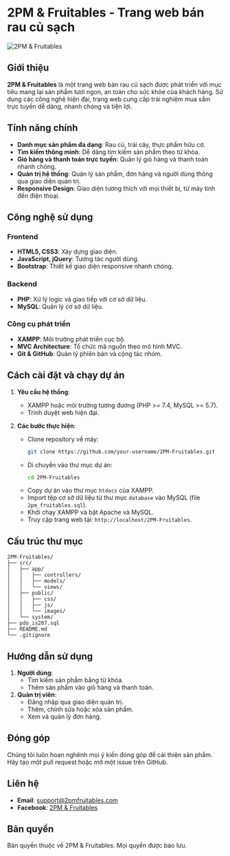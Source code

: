 # 2PM & Fruitables - Trang web bán rau củ sạch

![2PM & Fruitables](https://www.diagnosisdiet.com/assets/images/7/fruit-og-0dd51728.jpg)

## Giới thiệu

**2PM & Fruitables** là một trang web bán rau củ sạch được phát triển với mục tiêu mang lại sản phẩm tươi ngon, an toàn cho sức khỏe của khách hàng. Sử dụng các công nghệ hiện đại, trang web cung cấp trải nghiệm mua sắm trực tuyến dễ dàng, nhanh chóng và tiện lợi.

## Tính năng chính

- **Danh mục sản phẩm đa dạng**: Rau củ, trái cây, thực phẩm hữu cơ.
- **Tìm kiếm thông minh**: Dễ dàng tìm kiếm sản phẩm theo từ khóa.
- **Giỏ hàng và thanh toán trực tuyến**: Quản lý giỏ hàng và thanh toán nhanh chóng.
- **Quản trị hệ thống**: Quản lý sản phẩm, đơn hàng và người dùng thông qua giao diện quản trị.
- **Responsive Design**: Giao diện tương thích với mọi thiết bị, từ máy tính đến điện thoại.

## Công nghệ sử dụng

### Frontend

- **HTML5, CSS3**: Xây dựng giao diện.
- **JavaScript, jQuery**: Tương tác người dùng.
- **Bootstrap**: Thiết kế giao diện responsive nhanh chóng.

### Backend

- **PHP**: Xử lý logic và giao tiếp với cơ sở dữ liệu.
- **MySQL**: Quản lý cơ sở dữ liệu.

### Công cụ phát triển

- **XAMPP**: Môi trường phát triển cục bộ.
- **MVC Architecture**: Tổ chức mã nguồn theo mô hình MVC.
- **Git & GitHub**: Quản lý phiên bản và cộng tác nhóm.

## Cách cài đặt và chạy dự án

1. **Yêu cầu hệ thống**:

   - XAMPP hoặc môi trường tương đương (PHP >= 7.4, MySQL >= 5.7).
   - Trình duyệt web hiện đại.

2. **Các bước thực hiện**:
   - Clone repository về máy:
     ```bash
     git clone https://github.com/your-username/2PM-Fruitables.git
     ```
   - Di chuyển vào thư mục dự án:
     ```bash
     cd 2PM-Fruitables
     ```
   - Copy dự án vào thư mục `htdocs` của XAMPP.
   - Import tệp cơ sở dữ liệu từ thư mục `database` vào MySQL (file `2pm_fruitables.sql`).
   - Khởi chạy XAMPP và bật Apache và MySQL.
   - Truy cập trang web tại: `http://localhost/2PM-Fruitables`.

## Cấu trúc thư mục

```
2PM-Fruitables/
├── src/
│   ├── app/
│   │   ├── controllers/
│   │   ├── models/
│   │   └── views/
│   ├── public/
│   │   ├── css/
│   │   ├── js/
│   │   └── images/
│   └── system/
├── pdo_is207.sql
├── README.md
└── .gitignore
```

## Hướng dẫn sử dụng

1. **Người dùng**:
   - Tìm kiếm sản phẩm bằng từ khóa.
   - Thêm sản phẩm vào giỏ hàng và thanh toán.
2. **Quản trị viên**:
   - Đăng nhập qua giao diện quản trị.
   - Thêm, chỉnh sửa hoặc xóa sản phẩm.
   - Xem và quản lý đơn hàng.

## Đóng góp

Chúng tôi luôn hoan nghênh mọi ý kiến đóng góp để cải thiện sản phẩm. Hãy tạo một pull request hoặc mở một issue trên GitHub.

## Liên hệ

- **Email**: [support@2pmfruitables.com](22520979@gm.uit.edu.vn)
- **Facebook**: [2PM & Fruitables](https://facebook.com/nhsmai04)

## Bản quyền

Bản quyền thuộc về 2PM & Fruitables. Mọi quyền được bảo lưu.
